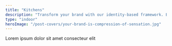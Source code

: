 ```yaml
---
title: "Kitchens"
description: "Transform your brand with our identity-based framework. Boost success, develop clear customer avatars, and navigate market complexities. Start now!"
type: "indoor"
heroImage: "/post-covers/your-brand-is-compression-of-sensation.jpg"
---
```



Lorem ipsum dolor sit amet consecteur elit